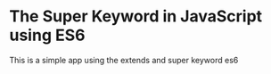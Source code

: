 # The Super Keyword in JavaScript using ES6

This is a simple app using the extends and super keyword es6
